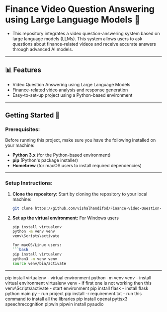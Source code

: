 # Finance Video Question Answering using Large Language Models 🌟
- This repository integrates a video question-answering system based on large language models (LLMs). This system allows users to ask questions about finance-related videos and receive accurate answers through advanced AI models.

---

## 📊 Features
- Video Question Answering using Large Language Models
- Finance-related video analysis and response generation
- Easy-to-set-up project using a Python-based environment

--- 

## Getting Started 🚀

### Prerequisites:

Before running this project, make sure you have the following installed on your machine:

- **Python 3.x** (for the Python-based environment)
- **pip** (Python's package installer)
- **Homebrew** (for macOS users to install required dependencies)

---

### Setup Instructions:

1. **Clone the repository:**
   Start by cloning the repository to your local machine:

   ```bash
   git clone https://github.com/vishalhandifod/Finance-Video-Question-and-Answering-using-LLM.git

2. **Set up the virtual environment:**
   For Windows users

   ```bash
   pip install virtualenv
   python -m venv venv
   venv\Scripts\activate

   For macOS/Linux users:
   ```bash
   pip install virtualenv
   python3 -m venv venv
   source venv/bin/activate

---


pip install virtualenv - virtual environment python -m venv venv - install virtual environment virtualenv venv - if first one is not working then this venv\Scripts\activate - start environment pip install flask - install flask python main.py - run project pip install -r requirement.txt - run this command to install all the libraries pip install openai pyttsx3 speechrecognition pipwin pipwin install pyaudio



